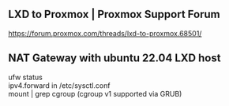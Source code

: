 ## LXD to Proxmox | Proxmox Support Forum
https://forum.proxmox.com/threads/lxd-to-proxmox.68501/ 
## NAT Gateway with ubuntu 22.04 LXD host
ufw status <br>
ipv4.forward in /etc/sysctl.conf <br>
mount | grep cgroup (cgroup v1 supported via GRUB)